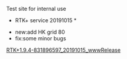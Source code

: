 <span class="markdown-body-normal-header">Test site for internal use
</span>
<br>

* RTK+ service 20191015 *
 - new:add HK grid 80
 - fix:some minor bugs

 [RTK+1.9.4-831896597_20191015_wwwRelease](../files/RTK+1.9.4-831896597_20191015_wwwRelease.zip)

